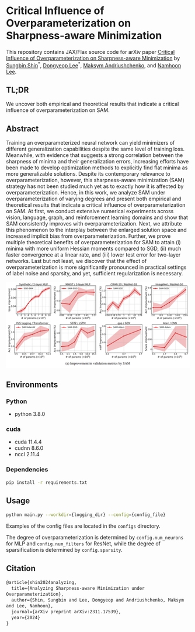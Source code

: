 # Critical Influence of Overparameterization on Sharpness-aware Minimization

This repository contains JAX/Flax source code for arXiv paper [Critical Influence of Overparameterization on Sharpness-aware Minimization](https://arxiv.org/abs/2311.17539) by [Sungbin Shin](https://ssbin4.github.io/)<sup>&ast;</sup>, [Dongyeop Lee](https://edong6768.github.io/)<sup>&ast;</sup>, [Maksym Andriushchenko](https://www.andriushchenko.me/), and [Namhoon Lee](https://namhoonlee.github.io/).

## TL;DR

We uncover both empirical and theoretical results that indicate a critical influence of overparameterization on SAM.

## Abstract

Training an overparameterized neural network can yield minimizers of different generalization capabilities despite the same level of training loss. Meanwhile, with evidence that suggests a strong correlation between the sharpness of minima and their generalization errors, increasing efforts have been made to develop optimization methods to explicitly find flat minima as more generalizable solutions. Despite its contemporary relevance to overparameterization, however, this sharpness-aware minimization (SAM) strategy has not been studied much yet as to exactly how it is affected by overparameterization. Hence, in this work, we analyze SAM under overparameterization of varying degrees and present both empirical and theoretical results that indicate a critical influence of overparameterization on SAM. At first, we conduct extensive numerical experiments across vision, language, graph, and reinforcement learning domains and show that SAM consistently improves with overparameterization. Next, we attribute this phenomenon to the interplay between the enlarged solution space and increased implicit bias from overparameterization. Further, we prove multiple theoretical benefits of overparameterization for SAM to attain (i) minima with more uniform Hessian moments compared to SGD, (ii) much faster convergence at a linear rate, and (iii) lower test error for two-layer networks. Last but not least, we discover that the effect of overparameterization is more significantly pronounced in practical settings of label noise and sparsity, and yet, sufficient regularization is necessary.

![fig](./figures/main.png)

## Environments

### Python
- python 3.8.0

### cuda
- cuda 11.4.4
- cudnn 8.6.0
- nccl 2.11.4

### Dependencies
```bash
pip install -r requirements.txt
```

## Usage
```bash
python main.py --workdir={logging_dir} --config={config_file}
```

Examples of the config files are located in the `configs` directory.

The degree of overparameterization is determined by `config.num_neurons` for MLP and `config.num_filters` for ResNet, while the degree of sparsification is determined by `config.sparsity`.

## Citation
```
@article{shin2024analyzing,
  title={Analyzing Sharpness-aware Minimization under Overparameterization},
  author={Shin, Sungbin and Lee, Dongyeop and Andriushchenko, Maksym and Lee, Namhoon},
  journal={arXiv preprint arXiv:2311.17539},
  year={2024}
}
```
